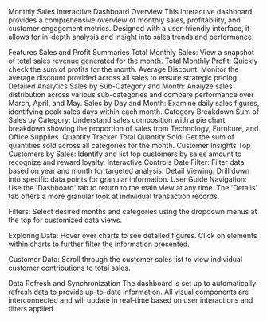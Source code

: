 Monthly Sales Interactive Dashboard
Overview
This interactive dashboard provides a comprehensive overview of monthly sales, profitability, and customer engagement metrics. Designed with a user-friendly interface, it allows for in-depth analysis and insight into sales trends and performance.

Features
Sales and Profit Summaries
Total Monthly Sales: View a snapshot of total sales revenue generated for the month.
Total Monthly Profit: Quickly check the sum of profits for the month.
Average Discount: Monitor the average discount provided across all sales to ensure strategic pricing.
Detailed Analytics
Sales by Sub-Category and Month: Analyze sales distribution across various sub-categories and compare performance over March, April, and May.
Sales by Day and Month: Examine daily sales figures, identifying peak sales days within each month.
Category Breakdown
Sum of Sales by Category: Understand sales composition with a pie chart breakdown showing the proportion of sales from Technology, Furniture, and Office Supplies.
Quantity Tracker
Total Quantity Sold: Get the sum of quantities sold across all categories for the month.
Customer Insights
Top Customers by Sales: Identify and list top customers by sales amount to recognize and reward loyalty.
Interactive Controls
Date Filter: Filter data based on year and month for targeted analysis.
Detail Viewing: Drill down into specific data points for granular information.
User Guide
Navigation: Use the 'Dashboard' tab to return to the main view at any time. The 'Details' tab offers a more granular look at individual transaction records.

Filters: Select desired months and categories using the dropdown menus at the top for customized data views.

Exploring Data: Hover over charts to see detailed figures. Click on elements within charts to further filter the information presented.

Customer Data: Scroll through the customer sales list to view individual customer contributions to total sales.

Data Refresh and Synchronization
The dashboard is set up to automatically refresh data to provide up-to-date information. All visual components are interconnected and will update in real-time based on user interactions and filters applied.
